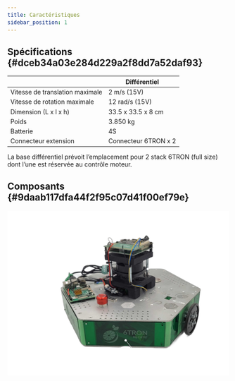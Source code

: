 ```yaml
---
title: Caractéristiques
sidebar_position: 1
---
```




## Spécifications {#dceb34a03e284d229a2f8dd7a52daf93}

|                                 | Différentiel         |
| ------------------------------- | -------------------- |
| Vitesse de translation maximale | 2 m/s (15V)          |
| Vitesse de rotation maximale    | 12 rad/s (15V)       |
| Dimension (L x l x h)           | 33.5 x 33.5 x 8 cm   |
| Poids                           | 3.850 kg             |
| Batterie                        | 4S                   |
| Connecteur extension            | Connecteur 6TRON x 2 |

La base différentiel prévoit l’emplacement pour 2 stack 6TRON (full size) dont l’une est réservée au contrôle moteur.

## Composants {#9daab117dfa44f2f95c07d41f00ef79e}

![image](../../img/775031292.png)
